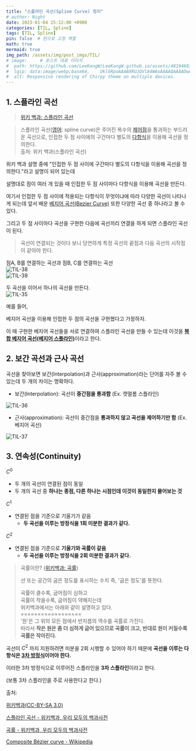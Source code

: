 ```yaml
---
title: "스플라인 곡선(Spline Curve) 정리"
# author: Night
date: 2023-01-04 15:12:00 +0900
categories: [TIL, Spline]
tags: [TIL, Spline]
pin: false  # 핀으로 고정 역할
math: true
mermaid: true
img_path: /assets/img/post_imgs/TIL/
# image:     # 포스트 대표 이미지
#  path: https://github.com/LeeKangW/LeeKangW.github.io/assets/48194683/7e5b8251-2544-4eea-b702-ad59aa404e9e
#  lqip: data:image/webp;base64,    UklGRpoAAABXRUJQVlA4WAoAAAAQAAAADwAABwAAQUxQSDIAAAARL0AmbZurmr57yyIiqE8oiG0bejIYEQTgqiDA9vqnsUSI6H+oAERp2HZ65qP/VIAWAFZQOCBCAAAA8AEAnQEqEAAIAAVAfCWkAALp8sF8rgRgAP7o9FDvMCkMde9PK7euH5M1m6VWoDXf2FkP3BqV0ZYbO6NA/VFIAAAA
#  alt: Responsive rendering of Chirpy theme on multiple devices.
---
```


## 1\. 스플라인 곡선

> [위키 백과: 스플라인 곡선](https://ko.wikipedia.org/wiki/%EC%8A%A4%ED%94%8C%EB%9D%BC%EC%9D%B8_%EA%B3%A1%EC%84%A0)

> 스플라인 곡선([영어](https://ko.wikipedia.org/wiki/%EC%98%81%EC%96%B4): spline curve)은 주어진 복수의 [제어점](https://ko.wikipedia.org/w/index.php?title=%EC%A0%9C%EC%96%B4%EC%A0%90&action=edit&redlink=1)을 통과하는 부드러운 곡선으로, 인접한 두 점 사이에의 구간마다 별도의 [다항식](https://ko.wikipedia.org/wiki/%EB%8B%A4%ED%95%AD%EC%8B%9D)을 이용해 곡선을 정의한다.  
> 출처: 위키 백과(스플라인 곡선)

위키 백과 설명 중에 "인접한 두 점 사이에 구간마다 별도의 다항식을 이용해 곡선을 정의한다."라고 설명이 되어 있는데

설명대로 점이 여러 개 있을 때 인접한 두 점 사이마다 다항식을 이용해 곡선을 만든다.

여기서 인접한 두 점 사이에 적용되는 다항식이 무엇이냐에 따라 다양한 곡선이 나타나게 되는데 앞서 배운 [베지어 곡선(Bezier Curve)](https://leekangw.github.io/posts/49/) 또한 다양한 곡선 중 하나라고 볼 수 있다.

그리고 두 점 사이마다 곡선을 구현한 다음에 곡선끼리 연결을 하게 되면 스플라인 곡선이 된다.

> 곡선이 연결되는 것이다 보니 당연하게 특정 곡선의 끝점과 다음 곡선의 시작점이 같아야 한다.

점A, B를 연결하는 곡선과 점B, C를 연결하는 곡선  
![TIL-38](TIL-38.png)  
![TIL-39](TIL-39.png)  

두 곡선을 이어서 하나의 곡선을 만든다.  
![TIL-35](TIL-35.png)  

예를 들어,

베지어 곡선을 이용해 인접한 두 점의 곡선을 구현했다고 가정하자.

이 때 구현한 베지어 곡선들을 서로 연결하여 스플라인 곡선을 만들 수 있는데 이것을 [**복합 베지어 곡선(베지어 스플라인)**](https://en.wikipedia.org/wiki/Composite_B%C3%A9zier_curve)이라고 한다.

## 2\. 보간 곡선과 근사 곡선

곡선을 찾아보면 보간(Interpolation)과 근사(approximation)라는 단어를 자주 볼 수 있는데 두 개의 차이는 명확하다.

-   보간(Interpolation): 곡선이 **중간점을 통과함** (Ex. 캣멀롬 스플라인)

![TIL-36](TIL-36.png)

-   근사(approximation): 곡선이 중간점을 **통과하지 않고 곡선을 제어하기만 함** (Ex. 베지어 곡선)

![TIL-37](TIL-37.png)

## 3\. 연속성(Continuity)

$C^0$

-   두 개의 곡선이 연결된 점이 동일
-   두 개의 곡선 중 **하나는 종점, 다른 하나는 시점인데 이것이 동일한지 물어보는 것**

$C^1$

-   연결된 점을 기준으로 기울기가 같음
    -   **두 곡선을 이루는 방정식을 1회 미분한 결과가 같다.**

$C^2$

-   연결된 점을 기준으로 **기울기와 곡률이 같음**
    -   **두 곡선을 이루는 방정식을 2회 미분한 결과가 같다.**

> 곡률이란? ([위키백과: 곡률](https://ko.wikipedia.org/wiki/%EA%B3%A1%EB%A5%A0))  
>   
> 선 또는 공간의 굽은 정도를 표시하는 수치 즉, '굽은 정도'를 뜻한다.  
>   
> 곡률이 클수록, 굽어짐이 심하고  
> 곡률이 작을수록, 굽어짐이 약해지는데  
> 위키백과에서는 아래와 같이 설명하고 있다.  
> \=========\=========  
> '원'은 그 위의 모든 점에서 반지름의 역수를 곡률로 가진다.  
> 따라서 **작은 원은 좀 더 심하게 굽어 있으므로 곡률이 크고, 반대로 원이 커질수록 곡률은 작아진다.** 

곡선이 $C^2$ 까지 지원하려면 미분을 2회 시행할 수 있어야 하기 때문에 **곡선을 이루는 다항식은 [3차 방정식](https://ko.wikipedia.org/wiki/%EC%82%BC%EC%B0%A8_%EB%B0%A9%EC%A0%95%EC%8B%9D)이어야 한다.**

이러한 3차 방정식으로 이루어진 스플라인을 **3차 스플라인**이라고 한다.

(보통 3차 스플라인을 주로 사용한다고 한다.)

출처:

[위키백과(CC-BY-SA 3.0)](https://ko.wikipedia.org/wiki/%EC%8A%A4%ED%94%8C%EB%9D%BC%EC%9D%B8_%EA%B3%A1%EC%84%A0)

[스플라인 곡선 - 위키백과, 우리 모두의 백과사전](https://ko.wikipedia.org/wiki/%EC%8A%A4%ED%94%8C%EB%9D%BC%EC%9D%B8_%EA%B3%A1%EC%84%A0)

[곡률 - 위키백과, 우리 모두의 백과사전](https://ko.wikipedia.org/wiki/%EA%B3%A1%EB%A5%A0)

[Composite Bézier curve - Wikipedia](https://en.wikipedia.org/wiki/Composite_B%C3%A9zier_curve)
